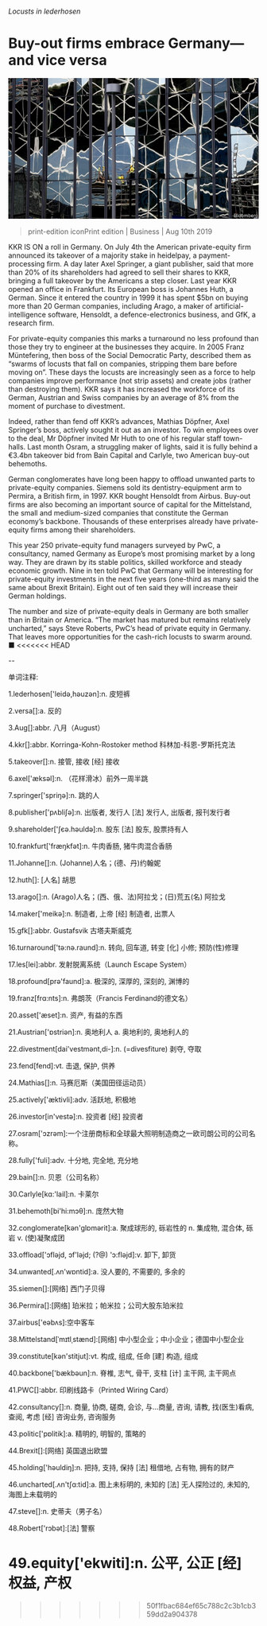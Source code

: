 ###### Locusts in lederhosen

# Buy-out firms embrace Germany—and vice versa 

![image](images/20190810_WBP503.jpg) 

> print-edition iconPrint edition | Business | Aug 10th 2019 

KKR IS ON a roll in Germany. On July 4th the American private-equity firm announced its takeover of a majority stake in heidelpay, a payment-processing firm. A day later Axel Springer, a giant publisher, said that more than 20% of its shareholders had agreed to sell their shares to KKR, bringing a full takeover by the Americans a step closer. Last year KKR opened an office in Frankfurt. Its European boss is Johannes Huth, a German. Since it entered the country in 1999 it has spent $5bn on buying more than 20 German companies, including Arago, a maker of artificial-intelligence software, Hensoldt, a defence-electronics business, and GfK, a research firm. 

For private-equity companies this marks a turnaround no less profound than those they try to engineer at the businesses they acquire. In 2005 Franz Müntefering, then boss of the Social Democratic Party, described them as “swarms of locusts that fall on companies, stripping them bare before moving on”. These days the locusts are increasingly seen as a force to help companies improve performance (not strip assets) and create jobs (rather than destroying them). KKR says it has increased the workforce of its German, Austrian and Swiss companies by an average of 8% from the moment of purchase to divestment. 

Indeed, rather than fend off KKR’s advances, Mathias Döpfner, Axel Springer’s boss, actively sought it out as an investor. To win employees over to the deal, Mr Döpfner invited Mr Huth to one of his regular staff town-halls. Last month Osram, a struggling maker of lights, said it is fully behind a €3.4bn takeover bid from Bain Capital and Carlyle, two American buy-out behemoths. 

German conglomerates have long been happy to offload unwanted parts to private-equity companies. Siemens sold its dentistry-equipment arm to Permira, a British firm, in 1997. KKR bought Hensoldt from Airbus. Buy-out firms are also becoming an important source of capital for the Mittelstand, the small and medium-sized companies that constitute the German economy’s backbone. Thousands of these enterprises already have private-equity firms among their shareholders. 

This year 250 private-equity fund managers surveyed by PwC, a consultancy, named Germany as Europe’s most promising market by a long way. They are drawn by its stable politics, skilled workforce and steady economic growth. Nine in ten told PwC that Germany will be interesting for private-equity investments in the next five years (one-third as many said the same about Brexit Britain). Eight out of ten said they will increase their German holdings. 

The number and size of private-equity deals in Germany are both smaller than in Britain or America. “The market has matured but remains relatively uncharted,” says Steve Roberts, PwC’s head of private equity in Germany. That leaves more opportunities for the cash-rich locusts to swarm around. ■ 
<<<<<<< HEAD

-- 

 单词注释:

1.lederhosen['leidә,hәuzәn]:n. 皮短裤 

2.versa[]:a. 反的 

3.Aug[]:abbr. 八月（August） 

4.kkr[]:abbr. Korringa-Kohn-Rostoker method 科林加-科恩-罗斯托克法 

5.takeover[]:n. 接管, 接收 [经] 接收 

6.axel['æksәl]:n. （花样滑冰）前外一周半跳 

7.springer['spriŋә]:n. 跳的人 

8.publisher['pʌbliʃә]:n. 出版者, 发行人 [法] 发行人, 出版者, 报刊发行者 

9.shareholder['ʃєә.hәuldә]:n. 股东 [法] 股东, 股票持有人 

10.frankfurt['fræŋkfәt]:n. 牛肉香肠, 猪牛肉混合香肠 

11.Johanne[]:n. (Johanne)人名；(德、丹)约翰妮 

12.huth[]: [人名] 胡思 

13.arago[]:n. (Arago)人名；(西、俄、法)阿拉戈；(日)荒五(名) 阿拉戈 

14.maker['meikә]:n. 制造者, 上帝 [经] 制造者, 出票人 

15.gfk[]:abbr. Gustafsvik 古塔夫斯威克 

16.turnaround['tә:nә.raund]:n. 转向, 回车道, 转变 [化] 小修; 预防(性)修理 

17.les[lei]:abbr. 发射脱离系统（Launch Escape System） 

18.profound[prә'faund]:a. 极深的, 深厚的, 深刻的, 渊博的 

19.franz[frɑ:nts]:n. 弗朗茨（Francis Ferdinand的德文名） 

20.asset['æset]:n. 资产, 有益的东西 

21.Austrian['ɒstriәn]:n. 奥地利人 a. 奥地利的, 奥地利人的 

22.divestment[dai'vestmәnt,di-]:n. (=divesfiture) 剥夺, 夺取 

23.fend[fend]:vt. 击退, 保护, 供养 

24.Mathias[]:n. 马赛厄斯（美国田径运动员） 

25.actively['æktivli]:adv. 活跃地, 积极地 

26.investor[in'vestә]:n. 投资者 [经] 投资者 

27.osram['ɔzrәm]:一个注册商标和全球最大照明制造商之一欧司朗公司的公司名称。 

28.fully['fuli]:adv. 十分地, 完全地, 充分地 

29.bain[]:n. 贝恩（公司名称） 

30.Carlyle[kɑ:'lail]:n. 卡莱尔 

31.behemoth[bi'hi:mɔθ]:n. 庞然大物 

32.conglomerate[kәn'glɒmәrit]:a. 聚成球形的, 砾岩性的 n. 集成物, 混合体, 砾岩 v. (使)凝聚成团 

33.offload['ɔflәjd, ɔf'lәjd; (?@) 'ɔ:flәjd]:v. 卸下, 卸货 

34.unwanted[.ʌn'wɒntid]:a. 没人要的, 不需要的, 多余的 

35.siemen[]:[网络] 西门子贝得 

36.Permira[]:[网络] 珀米拉；帕米拉；公司大股东珀米拉 

37.airbus['eәbʌs]:空中客车 

38.Mittelstand[ˈmɪtlˌstænd]:[网络] 中小型企业；中小企业；德国中小型企业 

39.constitute[kәn'stitjut]:vt. 构成, 组成, 任命 [建] 构造, 组成 

40.backbone['bækbәun]:n. 脊椎, 志气, 骨干, 支柱 [计] 主干网, 主干网点 

41.PWC[]:abbr. 印刷线路卡（Printed Wiring Card） 

42.consultancy[]:n. 商量, 协商, 磋商, 会诊, 与...商量, 咨询, 请教, 找(医生)看病, 查阅, 考虑 [经] 咨询业务, 咨询服务 

43.politic['pɒlitik]:a. 精明的, 明智的, 策略的 

44.Brexit[]:[网络] 英国退出欧盟 

45.holding['hәuldiŋ]:n. 把持, 支持, 保持 [法] 租借地, 占有物, 拥有的财产 

46.uncharted[.ʌn'tʃɑ:tid]:a. 图上未标明的, 未知的 [法] 无人探险过的, 未知的, 海图上未载明的 

47.steve[]:n. 史蒂夫（男子名） 

48.Robert['rɔbәt]:[法] 警察 

49.equity['ekwiti]:n. 公平, 公正 [经] 权益, 产权 
=======
>>>>>>> 50f1fbac684ef65c788c2c3b1cb359dd2a904378

